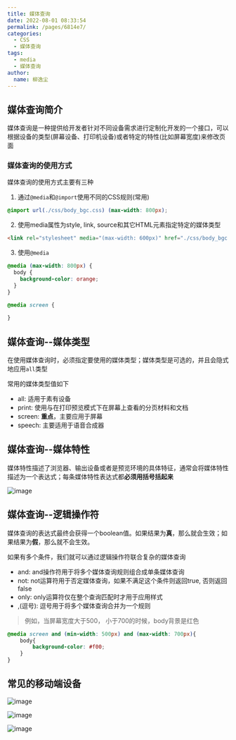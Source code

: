 ```yaml
---
title: 媒体查询
date: 2022-08-01 08:33:54
permalink: /pages/6814e7/
categories:
  - CSS
  - 媒体查询
tags:
  - media
  - 媒体查询
author:
  name: 柳逸尘
---
```


## 媒体查询简介
媒体查询是一种提供给开发者针对不同设备需求进行定制化开发的一个接口，可以根据设备的类型(屏幕设备、打印机设备)或者特定的特性(比如屏幕宽度)来修改页面

### 媒体查询的使用方式
媒体查询的使用方式主要有三种
1. 通过`@media`和`@import`使用不同的CSS规则(常用)
```css
@import url(./css/body_bgc.css) (max-width: 800px);
```

2. 使用media属性为style, link, source和其它HTML元素指定特定的媒体类型
```html
<link rel="stylesheet" media="(max-width: 600px)" href="./css/body_bgc.css">
```


3. 使用`@media`
```css
@media (max-width: 800px) {
  body {
    background-color: orange;
  }
}

@media screen {
  
}
```

## 媒体查询--媒体类型

在使用媒体查询时，必须指定要使用的媒体类型；媒体类型是可选的，并且会隐式地应用`all`类型

常用的媒体类型值如下

- all: 适用于素有设备
- print: 使用与在打印预览模式下在屏幕上查看的分页材料和文档
- screen: **重点**，主要应用于屏幕
- speech: 主要适用于语音合成器

## 媒体查询--媒体特性

媒体特性描述了浏览器、输出设备或者是预览环境的具体特征，通常会将媒体特性描述为一个表达式；每条媒体特性表达式都**必须用括号括起来**

![image](https://cdn.staticaly.com/gh/liuyichens/blog_img@main/image.729fdipe8es0.webp)

## 媒体查询--逻辑操作符

媒体查询的表达式最终会获得一个boolean值。如果结果为**真**，那么就会生效；如果结果为**假**，那么就不会生效。

如果有多个条件，我们就可以通过逻辑操作符联合复杂的媒体查询

- and: and操作符用于将多个媒体查询规则组合成单条媒体查询
- not: not运算符用于否定媒体查询，如果不满足这个条件则返回true, 否则返回false
- only: only运算符仅在整个查询匹配时才用于应用样式
- ,(逗号): 逗号用于将多个媒体查询合并为一个规则

> 例如，当屏幕宽度大于500， 小于700的时候，body背景是红色

```css
@media screen and (min-width: 500px) and (max-width: 700px){
    body{
        background-color: #f00;
    }
}
```

## 常见的移动端设备

![image](https://cdn.staticaly.com/gh/liuyichens/blog_img@main/image.12zbpmhu8zxs.webp)

![image](https://cdn.staticaly.com/gh/liuyichens/blog_img@main/image.2iidxrnuexg0.webp)

![image](https://cdn.staticaly.com/gh/liuyichens/blog_img@main/image.3z07g0fwoo80.webp)
